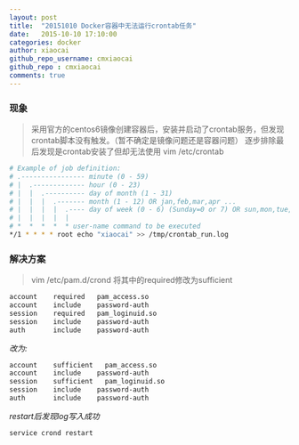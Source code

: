 ```yaml
---
layout: post
title:  "20151010 Docker容器中无法运行crontab任务"
date:   2015-10-10 17:10:00
categories: docker
author: xiaocai
github_repo_username: cmxiaocai
github_repo : cmxiaocai
comments: true
---
```


### 现象

> 采用官方的centos6镜像创建容器后，安装并启动了crontab服务，但发现crontab脚本没有触发。（暂不确定是镜像问题还是容器问题）
> 逐步排除最后发现是crontab安装了但却无法使用
> vim /etc/crontab

```bash
# Example of job definition:
# .---------------- minute (0 - 59)
# |  .------------- hour (0 - 23)
# |  |  .---------- day of month (1 - 31)
# |  |  |  .------- month (1 - 12) OR jan,feb,mar,apr ...
# |  |  |  |  .---- day of week (0 - 6) (Sunday=0 or 7) OR sun,mon,tue,wed,thu,fri,sat
# |  |  |  |  |
# *  *  *  *  * user-name command to be executed
*/1 * * * * root echo "xiaocai" >> /tmp/crontab_run.log 
```

<!-- more -->

### 解决方案

> vim /etc/pam.d/crond
> 将其中的required修改为sufficient

```bash
account    required   pam_access.so
account    include    password-auth
session    required   pam_loginuid.so
session    include    password-auth
auth       include    password-auth
```
*改为:*
```bash
account    sufficient   pam_access.so
account    include    password-auth
session    sufficient   pam_loginuid.so
session    include    password-auth
auth       include    password-auth
```

*restart后发现log写入成功*

```bash
service crond restart
```
